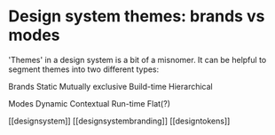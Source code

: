 # Design system themes: brands vs modes

'Themes' in a design system is a bit of a misnomer. It can be helpful to segment themes into two different types:

Brands
	Static
	Mutually exclusive
	Build-time
	Hierarchical

Modes
	Dynamic
	Contextual
	Run-time
	Flat(?)

[[designsystem]]
[[designsystembranding]]
[[designtokens]]